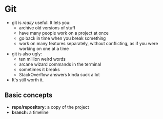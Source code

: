 # Git
- git is *really* useful. It lets you:
    - archive old versions of stuff
    - have many people work on a project at once
    - go back in time when you break something
    - work on many features separately, without conflicting, as if you were working on one at a time
- git is also ugly:
    - ten million weird words
    - arcane wizard commands in the terminal
    - sometimes it breaks
    - StackOverflow answers kinda suck a lot
- It's still worth it.
## Basic concepts
- **repo/repository:** a copy of the project
- **branch:** a timeline